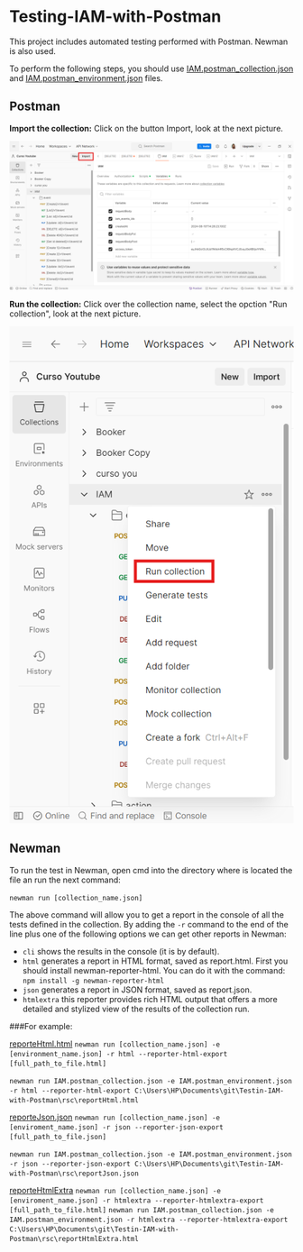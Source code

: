 # Testing-IAM-with-Postman
This project includes automated testing performed with Postman. Newman is also used.

To perform the following steps, you should use [IAM.postman_collection.json](IAM.postman_collection.json) and [IAM.postman_environment.json](IAM.postman_environment.json) files.

## Postman
**Import the collection:** Click on the button Import, look at the next picture.

![Import Collection](./rsc/Import_collection.png)

**Run the collection:** Click over the collection name, select the opction "Run collection", look at the next picture.

![Run Collection](./rsc/run_collection.png)

## Newman

To run the test in Newman, open cmd into the directory where is located the file an run the next command:

``` newman run [collection_name.json] ```

The above command will allow you to get a report in the console of all the tests defined in the collection.
By adding the `-r` command to the end of the line plus one of the following options we can get other reports in Newman:
- `cli` shows the results in the console (it is by default).
- `html` generates a report in HTML format, saved as report.html. First you should install newman-reporter-html. You can do it with the command: 
`npm install -g newman-reporter-html`
- `json` generates a report in JSON format, saved as report.json.
- `htmlextra` this reporter provides rich HTML output that offers a more detailed and stylized view of the results of the collection run. 

###For example:

[reporteHtml.html](./rsc/reporteHtml.html)
```newman run [collection_name.json] -e [environment_name.json] -r html --reporter-html-export [full_path_to_file.html]```

```newman run IAM.postman_collection.json -e IAM.postman_environment.json -r html --reporter-html-export C:\Users\HP\Documents\git\Testin-IAM-with-Postman\rsc\reportHtml.html```

[reporteJson.json](./rsc/reportJson.json)
```newman run [collection_name.json] -e [enviroment_name.json] -r json --reporter-json-export [full_path_to_file.json]```

```newman run IAM.postman_collection.json -e IAM.postman_environment.json -r json --reporter-json-export C:\Users\HP\Documents\git\Testin-IAM-with-Postman\rsc\reportJson.json```

[reporteHtmlExtra](./rsc/reportHtmlExtra.html)
```newman run [collection_name.json] -e [enviroment_name.json] -r htmlextra --reporter-htmlextra-export [full_path_to_file.html]```
```newman run IAM.postman_collection.json -e IAM.postman_environment.json -r htmlextra --reporter-htmlextra-export C:\Users\HP\Documents\git\Testin-IAM-with-Postman\rsc\reportHtmlExtra.html```






